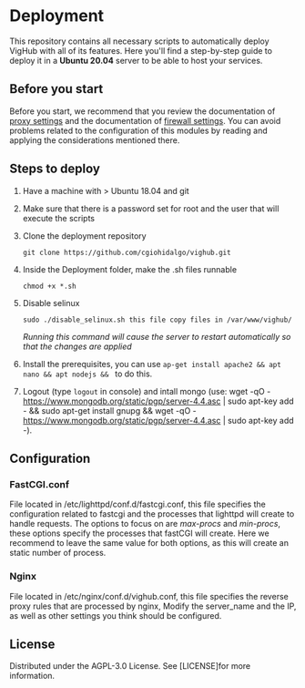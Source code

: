 # Deployment 

This repository contains all necessary scripts to automatically deploy VigHub with all of its features.
Here you'll find a step-by-step guide to deploy it in a **Ubuntu 20.04** server to be able to host your services.


## Before you start

Before you start, we recommend that you review the documentation of [proxy settings](proxy.md) and the documentation of [firewall settings](firewall.md). You can avoid problems related to the configuration of this modules by reading and applying the considerations mentioned there.

## Steps to deploy

1. Have a machine with > Ubuntu 18.04 and git

2. Make sure that there is a password set for root and the user that will execute the scripts

3. Clone the deployment repository

   `git clone https://github.com/cgiohidalgo/vighub.git`

4. Inside the Deployment folder, make the .sh files runnable

   `chmod +x *.sh`

5. Disable selinux

   `sudo ./disable_selinux.sh this file copy files in /var/www/vighub/` 

   *Running this command will cause the server to restart automatically so that the changes are applied*

6. Install the prerequisites, you can use `ap-get install apache2 && apt nano && apt nodejs && ` to do this. 

7. Logout (type `logout` in console) and intall mongo (use: wget -qO - https://www.mongodb.org/static/pgp/server-4.4.asc | sudo apt-key add -
&& sudo apt-get install gnupg && wget -qO - https://www.mongodb.org/static/pgp/server-4.4.asc | sudo apt-key add -).

 

## Configuration

### FastCGI.conf

File located in /etc/lighttpd/conf.d/fastcgi.conf, this file specifies the configuration related to fastcgi and the processes that lighttpd will create to handle requests.
The options to focus on are *max-procs* and *min-procs*, these options specify the processes that fastCGI will create. Here we recommend to leave the same value for both options, 
 as this will create an static number of process.

### Nginx

File located in /etc/nginx/conf.d/vighub.conf, this file specifies the reverse proxy rules that are processed by nginx,
Modify the server_name and the IP, as well as other settings you think should be configured.


## License

Distributed under the AGPL-3.0 License. See [LICENSE]for more information.


